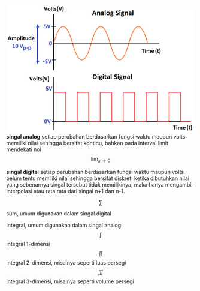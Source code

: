 ![bc2cd5eb7726591445a993b0e096f830.png](../../../../_resources/bc2cd5eb7726591445a993b0e096f830.png)
**singal analog** setiap perubahan berdasarkan fungsi waktu maupun volts memiliki nilai sehingga bersifat kontinu, bahkan pada interval limit mendekati nol
$$ \lim_{x \to 0} $$

**singal digital** setiap perubahan berdasarkan fungsi waktu maupun volts belum tentu memiliki nilai sehingga bersifat diskret. ketika dibutuhkan nilai yang sebenarnya singal tersebut tidak memilikinya, maka hanya mengambil interpolasi atau rata rata dari singal n+1 dan n-1.

$$  \sum_{}$$
sum, umum digunakan dalam singal digital

Integral, umum digunakan dalam singal analog
$$ \int $$ 
integral 1-dimensi
$$ \iint $$
integral 2-dimensi, misalnya seperti luas persegi
$$ \iiint $$
integral 3-dimensi, misalnya seperti volume persegi